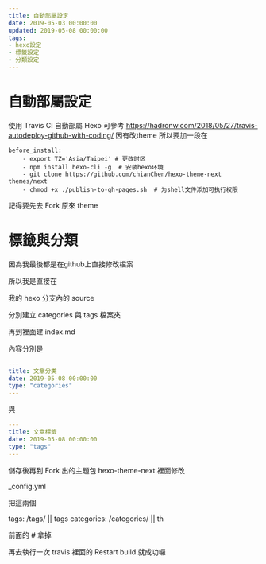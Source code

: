 ```yaml
---
title: 自動部屬設定
date: 2019-05-03 00:00:00
updated: 2019-05-08 00:00:00
tags:
- hexo設定
- 標籤設定
- 分類設定
---
```


# 自動部屬設定
使用 Travis CI 自動部屬 Hexo
可參考
https://hadronw.com/2018/05/27/travis-autodeploy-github-with-coding/
因有改theme
所以要加一段在

```
before_install:
    - export TZ='Asia/Taipei' # 更改时区
    - npm install hexo-cli -g  # 安装hexo环境
    - git clone https://github.com/chianChen/hexo-theme-next themes/next
    - chmod +x ./publish-to-gh-pages.sh  # 为shell文件添加可执行权限
```

記得要先去 Fork 原來 theme

# 標籤與分類

因為我最後都是在github上直接修改檔案

所以我是直接在

我的 hexo 分支內的 source

分別建立 categories 與 tags 檔案夾

再到裡面建 index.md

內容分別是

```YAML
---
title: 文章分类
date: 2019-05-08 00:00:00
type: "categories"
---
```

與

```YAML
---
title: 文章標籤
date: 2019-05-08 00:00:00
type: "tags"
---
```

儲存後再到 Fork 出的主題包 hexo-theme-next 裡面修改

_config.yml

把這兩個

tags: /tags/ || tags
categories: /categories/ || th

前面的 # 拿掉

再去執行一次 travis 裡面的 Restart build 就成功囉







